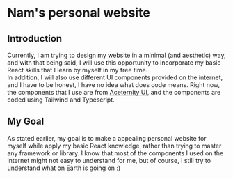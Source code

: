 # **Nam's personal website**

## Introduction <br>
Currently, I am trying to design my website in a minimal (and aesthetic) way, and with that being said, I will use this opportunity to incorporate my basic React skills that I learn by myself in my free time. <br>
In addition, I will also use different UI components provided on the internet, and I have to be honest, I have no idea what does code means. Right now, the components that I use are from [Aceternity UI](https://ui.aceternity.com/components/background-beams),
and the components are coded using Tailwind and Typescript. <br>

## My Goal <br>
As stated earlier, my goal is to make a appealing personal website for myself while apply my basic React knowledge, rather than trying to master any framework or library. I know that most of the components I used on the internet might not easy to understand for me, but of course, I still try to understand what on Earth is going on :) 
